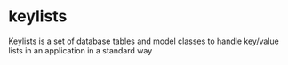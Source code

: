 # keylists
Keylists is a set of database tables and model classes to handle key/value lists in an application in a standard way
